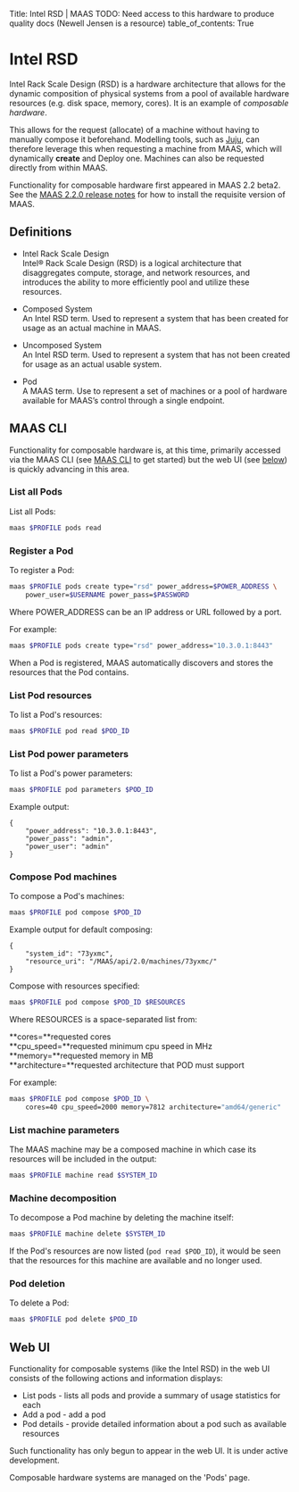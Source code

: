 Title: Intel RSD | MAAS
TODO:  Need access to this hardware to produce quality docs (Newell Jensen is a resource)
table_of_contents: True


# Intel RSD

Intel Rack Scale Design (RSD) is a hardware architecture that allows for the
dynamic composition of physical systems from a pool of available hardware
resources (e.g. disk space, memory, cores). It is an example of *composable
hardware*.

This allows for the request (allocate) of a machine without having to manually
compose it beforehand. Modelling tools, such as [Juju][about-juju], can
therefore leverage this when requesting a machine from MAAS, which will
dynamically **create** and Deploy one. Machines can also be requested directly
from within MAAS.

Functionality for composable hardware first appeared in MAAS 2.2 beta2. See the
[MAAS 2.2.0 release notes][release-notes] for how to install the requisite
version of MAAS.


## Definitions

- Intel Rack Scale Design  
  Intel® Rack Scale Design (RSD) is a logical architecture that disaggregates
  compute, storage, and network resources, and introduces the ability to more
  efficiently pool and utilize these resources.
  
- Composed System  
  An Intel RSD term. Used to represent a system that has been created for usage
  as an actual machine in MAAS.
  
- Uncomposed System  
  An Intel RSD term. Used to represent a system that has not been created for
  usage as an actual usable system.
  
- Pod  
  A MAAS term. Use to represent a set of machines or a pool of hardware available
  for MAAS’s control through a single endpoint.


## MAAS CLI

Functionality for composable hardware is, at this time, primarily accessed via
the MAAS CLI (see [MAAS CLI][manage-cli] to get started) but the web UI (see
[below][anchor__webui]) is quickly advancing in this area.


### List all Pods

List all Pods:

```bash
maas $PROFILE pods read
```


### Register a Pod

To register a Pod:

```bash
maas $PROFILE pods create type="rsd" power_address=$POWER_ADDRESS \
	power_user=$USERNAME power_pass=$PASSWORD
```

Where POWER_ADDRESS can be an IP address or URL followed by a port.

For example:

```bash
maas $PROFILE pods create type="rsd" power_address="10.3.0.1:8443"
```

When a Pod is registered, MAAS automatically discovers and stores the
resources that the Pod contains.  


### List Pod resources

To list a Pod's resources:

```bash
maas $PROFILE pod read $POD_ID
```


### List Pod power parameters

To list a Pod's power parameters:

```bash
maas $PROFILE pod parameters $POD_ID
```

Example output:

```no-highlight
{
    "power_address": "10.3.0.1:8443",
    "power_pass": "admin",
    "power_user": "admin"
}
```


### Compose Pod machines

To compose a Pod's machines:

```bash
maas $PROFILE pod compose $POD_ID
```

Example output for default composing:

```no-highlight
{
    "system_id": "73yxmc",
    "resource_uri": "/MAAS/api/2.0/machines/73yxmc/"
}
```

Compose with resources specified:

```bash
maas $PROFILE pod compose $POD_ID $RESOURCES
```

Where RESOURCES is a space-separated list from:

**cores=**requested cores  
**cpu_speed=**requested minimum cpu speed in MHz  
**memory=**requested memory in MB  
**architecture=**requested architecture that POD must support  

For example:

```bash
maas $PROFILE pod compose $POD_ID \
	cores=40 cpu_speed=2000 memory=7812 architecture="amd64/generic"
```


### List machine parameters

The MAAS machine may be a composed machine in which case its resources will be
included in the output:

```bash
maas $PROFILE machine read $SYSTEM_ID
```


### Machine decomposition

To decompose a Pod machine by deleting the machine itself:

```bash
maas $PROFILE machine delete $SYSTEM_ID
```

If the Pod's resources are now listed (`pod read $POD_ID`), it would be seen
that the resources for this machine are available and no longer used.


### Pod deletion

To delete a Pod:

```bash
maas $PROFILE pod delete $POD_ID
```


## Web UI

Functionality for composable systems (like the Intel RSD) in the web UI
consists of the following actions and information displays:

- List pods - lists all pods and provide a summary of usage statistics for each
- Add a pod - add a pod
- Pod details - provide detailed information about a pod such as available
  resources 

Such functionality has only begun to appear in the web UI. It is under active
development.

Composable hardware systems are managed on the 'Pods' page.


<!-- LINKS -->

[release-notes]: release-notes.md
[manage-cli]: manage-cli.md
[about-juju]: https://jujucharms.com/docs/stable/about-juju
[anchor__webui]: #web-ui

